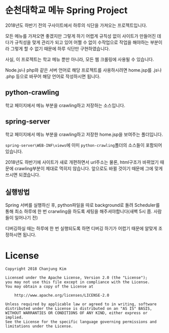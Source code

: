 # 순천대학교 메뉴 Spring Project
2018년도 하반기 전의 구사이트에서 하루의 식단을 가져오는 프로젝트입니다.

모든 메뉴를 가져오면 좋겠지만 그렇게 하기 어렵게 규칙성 없이 사이트가 만들어진 데다가 규칙성을 맞게 관리가 되고 있어 어쩔 수 없이 수작업으로 작업을 해야하는 부분이라 그렇게 할 수 없기 때문에 하루 식단만 구현하였습니다.

사실, 이 프로젝트는 학교 메뉴 뿐만 아니라, 모든 웹 크롤링에 사용될 수 있습니다.

Node.js나 php와 같은 서버 언어로 해당 프로젝트를 사용하시려면 home.jsp를 .js나 .php 등으로 바꾸어 해당 언어로 작성하시면 됩니다.

## python-crawling
학교 페이지에서 메뉴 부분을 crawling하고 저장하는 소스입니다.

## spring-server
학교 페이지에서 메뉴 부분을 crawling하고 저장한 home.jsp을 보여주는 폴더입니다.

`spring-server\WEB-INF\views`에 이미 `python-crawling`폴더의 소스들이 포함되어있습니다.

2018년도 하반기에 사이트가 새로 개편하면서 url주소는 물론, html구조가 바뀌었기 때문에 crawling부분이 제대로 먹히지 않습니다. 앞으로도 바뀔 것이기 때문에 그에 맞게 쓰시면 되겠습니다.

## 실행방법
Spring 서버를 실행하신 후, python파일을 따로 background로 돌려 Scheduler를 통해 최소 하루에 한 번 crarwling을 하도록 세팅을 해주셔야합니다(새벽 5시 쯤. 사람들이 일어나기 전)

디버깅하실 때는 하루에 한 번 실행되도록 하면 디버깅 하기가 어렵기 때문에 알맞게 조정하시면 됩니다.

# License

```
Copyright 2018 Chanjung Kim

Licensed under the Apache License, Version 2.0 (the "License");
you may not use this file except in compliance with the License.
You may obtain a copy of the License at

    http://www.apache.org/licenses/LICENSE-2.0

Unless required by applicable law or agreed to in writing, software
distributed under the License is distributed on an "AS IS" BASIS,
WITHOUT WARRANTIES OR CONDITIONS OF ANY KIND, either express or implied.
See the License for the specific language governing permissions and
limitations under the License.
```
